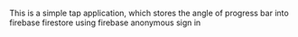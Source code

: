 This is a simple tap application, which stores the angle of progress bar into firebase firestore using firebase anonymous sign in
